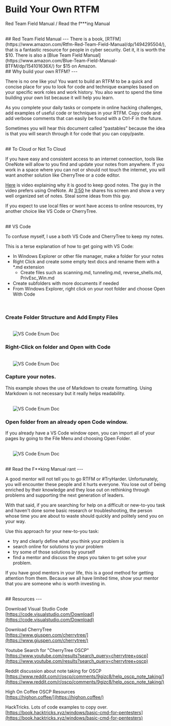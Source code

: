 # Build Your Own RTFM

Red Team Field Manual / Read the f***ing Manual

<br>
## Red Team Field Manual
---
There is a book, [RTFM](https://www.amazon.com/Rtfm-Red-Team-Field-Manual/dp/1494295504/), that is a fantastic resource for people in cyber security. Get it, it is worth the $10. There is also a [Blue Team Field Manual](https://www.amazon.com/Blue-Team-Field-Manual-BTFM/dp/154101636X/) for $15 on Amazon. 

<br>
## Why build your own RTFM?
---

There is no one like you! You want to build an RTFM to be a quick and concise place for you to look for code and technique examples based on your specific work roles and work history. You also want to spend the time building your own list because it will help you learn.

As you complete your daily tasks or compete in online hacking challenges, add examples of useful code or techniques in your RTFM. Copy code and add verbose comments that can easily be found with a Ctrl-F in the future.

Sometimes you will hear this document called “pastables” because the idea is that you will search through it for code that you can copy/paste. 

<br>
## To Cloud or Not To Cloud

If you have easy and consistent access to an internet connection, tools like OneNote will allow to you find and update your notes from anywhere. If you work in a space where you can not or should not touch the internet, you will want another solution like CherryTree or a code editor.

[Here](https://youtu.be/dX0IVDPo7ek?t=76) is video explaining why it is good to keep good notes. The guy in the video prefers using OneNote. At [3:50](https://youtu.be/dX0IVDPo7ek?t=231) he shares his screen and show a very well organized set of notes. Steal some ideas from this guy.

If you expect to use local files or wont have access to online resources, try another choice like VS Code or CherryTree.



<br>
## VS Code

To confuse myself, I use a both VS Code and CherryTree to keep my notes. 

This is a terse explanation of how to get going with VS Code:
- In Windows Explorer or other file manager, make a folder for your notes
- Right Click and create some empty text docs and rename them with a *.md extension
    - Create files such as scanning.md, tunneling.md, reverse_shells.md, PrivEsc_Win.md
- Create subfolders with more documents if needed
- From Windows Explorer, right click on your root folder and choose Open With Code


<br>

### Create Folder Structure and Add Empty Files

<br>&nbsp;&nbsp;&nbsp;&nbsp;&nbsp;&nbsp;![VS Code Enum Doc](./assets/rtfm_01.png)

### Right-Click on folder and Open with Code

<br>&nbsp;&nbsp;&nbsp;&nbsp;&nbsp;&nbsp;![VS Code Enum Doc](./assets/rtfm_02.png)

### Capture your notes.

This example shows the use of Markdown to create formatting. Using Markdown is not necessary but it really helps readability.

<br>&nbsp;&nbsp;&nbsp;&nbsp;&nbsp;&nbsp;![VS Code Enum Doc](./assets/rtfm_03.png)

### Open folder from an already open Code window.

If you already have a VS Code window open, you can import all of your pages by going to the File Menu and choosing Open Folder.

<br>&nbsp;&nbsp;&nbsp;&nbsp;&nbsp;&nbsp;![VS Code Enum Doc](./assets/rtfm_04.png)

<br>
## Read the F**king Manual rant
---

A good mentor will not tell you to go RTFM or #TryHarder. Unfortunately, you will encounter these people and it hurts everyone. You lose out of being enriched by their knowledge and they lose out on rethinking through problems and supporting the next generation of leaders.

With that said, if you are searching for help on a difficult or new-to-you task and haven't done some basic research or troubleshooting, the person whose time you are about to waste should quickly and politely send you on your way.

Use this approach for your new-to-you task:
- try and clearly define what you think your problem is
- search online for solutions to your problem
- try some of those solutions by yourself
- find a mentor and discuss the steps you taken to get solve your problem.

If you have good mentors in your life, this is a good method for getting attention from them. Because we all have limited time, show your mentor that you are someone who is worth investing in.


<br>
## Resources
---

Download Visual Studio Code<br>
[https://code.visualstudio.com/Download](https://code.visualstudio.com/Download)

Download CherryTree<br>
[https://www.giuspen.com/cherrytree/](https://www.giuspen.com/cherrytree/)

Youtube Search for "CherryTree OSCP"<br>
[https://www.youtube.com/results?search_query=cherrytree+oscp](https://www.youtube.com/results?search_query=cherrytree+oscp)

Reddit discussion about note taking for OSCP<br>
[https://www.reddit.com/r/oscp/comments/9gjzc8/help_oscp_note_taking/](https://www.reddit.com/r/oscp/comments/9gjzc8/help_oscp_note_taking/)

High On Coffee OSCP Resources<br>
[https://highon.coffee/](https://highon.coffee/)

HackTricks. Lots of code examples to copy over.<br>
[https://book.hacktricks.xyz/windows/basic-cmd-for-pentesters](https://book.hacktricks.xyz/windows/basic-cmd-for-pentesters)



